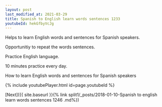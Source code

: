 ```yaml
---
layout: post
last_modified_at: 2021-03-29
title: Spanish to English learn words sentences 1233 
youtubeId: hekGfbyVcJg
---
```

 
 
Helps to learn English words and sentences for Spanish speakers.

Opportunitiy to repeat the words sentences. 

Practice English language. 
 
10 minutes practice every day. 
 
How to learn English words and sentences for Spanish speakers 
 
{% include youtubePlayer.html id=page.youtubeId %}
 
 
[Next]({{ site.baseurl }}{% link  split1/_posts/2018-01-10-Spanish to english learn words sentences 1246 .md%})
 
